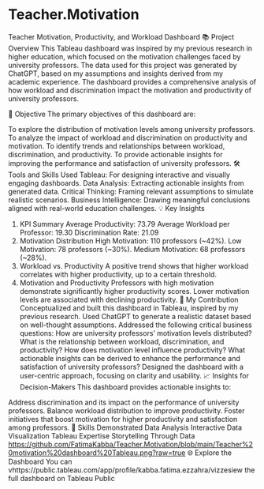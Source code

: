 # Teacher.Motivation
Teacher Motivation, Productivity, and Workload Dashboard
📚 Project Overview
This Tableau dashboard was inspired by my previous research in higher education, which focused on the motivation challenges faced by university professors. The data used for this project was generated by ChatGPT, based on my assumptions and insights derived from my academic experience. The dashboard provides a comprehensive analysis of how workload and discrimination impact the motivation and productivity of university professors.

🎯 Objective
The primary objectives of this dashboard are:

To explore the distribution of motivation levels among university professors.
To analyze the impact of workload and discrimination on productivity and motivation.
To identify trends and relationships between workload, discrimination, and productivity.
To provide actionable insights for improving the performance and satisfaction of university professors.
🛠️ Tools and Skills Used
Tableau: For designing interactive and visually engaging dashboards.
Data Analysis: Extracting actionable insights from generated data.
Critical Thinking: Framing relevant assumptions to simulate realistic scenarios.
Business Intelligence: Drawing meaningful conclusions aligned with real-world education challenges.
💡 Key Insights
1. KPI Summary
Average Productivity: 73.79
Average Workload per Professor: 19.30
Discrimination Rate: 21.09
2. Motivation Distribution
High Motivation: 110 professors (~42%).
Low Motivation: 78 professors (~30%).
Medium Motivation: 68 professors (~28%).
3. Workload vs. Productivity
A positive trend shows that higher workload correlates with higher productivity, up to a certain threshold.
4. Motivation and Productivity
Professors with high motivation demonstrate significantly higher productivity scores.
Lower motivation levels are associated with declining productivity.
🧩 My Contribution
Conceptualized and built this dashboard in Tableau, inspired by my previous research.
Used ChatGPT to generate a realistic dataset based on well-thought assumptions.
Addressed the following critical business questions:
How are university professors’ motivation levels distributed?
What is the relationship between workload, discrimination, and productivity?
How does motivation level influence productivity?
What actionable insights can be derived to enhance the performance and satisfaction of university professors?
Designed the dashboard with a user-centric approach, focusing on clarity and usability.
📈 Insights for Decision-Makers
This dashboard provides actionable insights to:

Address discrimination and its impact on the performance of university professors.
Balance workload distribution to improve productivity.
Foster initiatives that boost motivation for higher productivity and satisfaction among professors.
💼 Skills Demonstrated
Data Analysis
Interactive Data Visualization
Tableau Expertise
Storytelling Through Data
https://github.com/FatimaKabba/Teacher.Motivation/blob/main/Teacher%20motivation%20dashboard%20Tableau.png?raw=true
🌐 Explore the Dashboard
You can vhttps://public.tableau.com/app/profile/kabba.fatima.ezzahra/vizzesiew the full dashboard on Tableau Public
